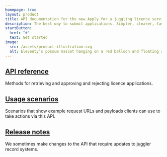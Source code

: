 ```yaml
---
homepage: true
layout: product
title: API documentation for the new Apply for a juggling licence service
description: The best way to submit applications. Simpler, clearer, faster.
startButton:
  href: "#"
  text: Get started
image:
  src: /assets/product-illustration.svg
  alt: Eleventy’s possum mascot hanging on a red balloon and floating above a laptop.
---
```


<div class="nhsuk-grid-row">
  <section class="nhsuk-grid-column-one-third">
    <h2 class="nhsuk-heading-m nhsuk-u-margin-bottom-2">
      <a class="nhsuk-link nhsuk-link--no-visited-state" href="#">
        API reference
      </a>
    </h2>
    <p class="nhsuk-body">
      Methods for retrieving and approving and rejecting licence applications.
    </p>
  </section>
  <section class="nhsuk-grid-column-one-third">
    <h2 class="nhsuk-heading-m nhsuk-u-margin-bottom-2">
      <a class="nhsuk-link nhsuk-link--no-visited-state" href="#">
        Usage scenarios
      </a>
    </h2>
    <p class="nhsuk-body">
      Scenarios that show example request URLs and payloads clients can use to take actions via this API.
    </p>
  </section>
  <section class="nhsuk-grid-column-one-third">
    <h2 class="nhsuk-heading-m nhsuk-u-margin-bottom-2">
      <a class="nhsuk-link nhsuk-link--no-visited-state" href="#">
        Release notes
      </a>
    </h2>
    <p class="nhsuk-body">
      We sometimes make changes to the API that require updates to juggler record systems.
    </p>
  </section>
</div>
